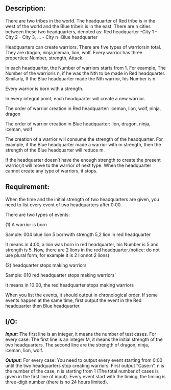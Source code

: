 ## **Description:**

There are two tribes in the world. The headquarter of Red tribe is in the west of the world and the Blue tribe’s is in the east. There are n cities between these two headquarters, denoted as:
Red headquarter -City 1 - City 2 - City 3, …  - City n -Blue headquarter

 

Headquarters can create warriors. There are five types of warriorsin total. They are dragon, ninja,iceman, lion, wolf. Every warrior has three properties: Number, strength, Attack.

 

In each headquarter, the Number of warriors starts from 1. For example, The Number of the warrioris n, if he was the Nth to be made in Red headquarter. Similarly, If the Blue headquarter made the Nth warrior, his Number is n.

 

Every warrior is born with a strength.

 

In every integral point, each headquarter will create a new warrior.

The order of warrior creation in Red headquarter: iceman, lion, wolf, ninja, dragon

The order of warrior creation in Blue headquarter: lion, dragon, ninja, iceman, wolf

 

The creation of a warrior will consume the strength of the headquarter. For example, if the Blue headquarter made a warrior with m strength, then the strength of the Blue headquarter will reduce m.

 

If the headquarter doesn’t have the enough strength to create the present warrior,it will move to the warrior of next type. When the headquarter cannot create any type of warriors, it stops.

 

## **Requirement:**

When the time and the initial strength of two headquarters are given, you need to list every event of two headquarters after 0:00.

There are two types of events:

(1)  A warrior is born

Sample:  004 blue lion 5 bornwith strength 5,2 lion in red headquarter

It means in 4:00, a lion was born in red headquarter, his Number is 5 and strength is 5. Now, there are 2 lions in the red headquarter.(notice: do not use plural form, for example it is 2 lionnot 2 lions)

(2)  headquarter stops making warriors

Sample: 010 red headquarter stops making warriors`

It means in 10:00, the red headquarter stops making warriors

 

When you list the events, it should output in chronological order. If some events happen at the same time, first output the event in the Red headquarter then Blue headquarter.

 

## **I/O:**


***Input:***
The first line is an integer, it means the number of test cases.
For every case:
The first line is an integer M, it means the initial strength of the two headquarters.
The second line are the strength of dragon, ninja, iceman, lion, wolf.


***Output:***
For every case:
You need to output every event starting from 0:00 until the two headquarters stop creating warriors.
First output “Case:n”, n is the number of the case, n is starting from 1 (The total number of cases is given in the first line of input).
Every event start with the timing, the timing is three-digit number (there is no 24 hours limited).
